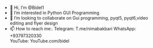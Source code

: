 - 👋 Hi, I’m @Bidel1
- 👀 I’m interested in Python GUI Programming
- 💞️ I’m looking to collaborate on Gui programming, pyqt5, pyqt6,video editing and flyer design
- 📫 How to reach me:.          Telegram: T.me/nimabakbari 
                      WhatsApp: +93797320330          
                            YouTube: YouTube.com/bidel

<!---
Bidel1/Bidel1 is a ✨ special ✨ repository because its `README.md` (this file) appears on your GitHub profile.
You can click the Preview link to take a look at your changes.
--->
